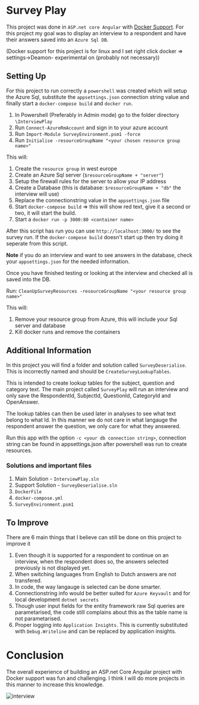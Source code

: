 # Survey Play
This project was done in `ASP.net core Angular` with [Docker Support](https://www.docker.com/). For this project my goal was to display an interview to a respondent and have their answers saved into an `Azure Sql DB`. 

(Docker support for this project is for linux and I set right click docker => settings->Deamon- experimental on (probably not necessary))

## Setting Up
For this project to run correctly a `powershell` was created which will setup the Azure Sql, substitute the `appsettings.json` connection string value and finally start a `docker-compose build` and `docker run`. 

1. In Powershell (Preferably in Admin mode) go to the folder directory `\InterviewPlay`
2. Run `Connect-AzureRmAccount` and sign in to your azure account
3. Run `Import-Module SurveyEnvironment.psm1 -force`
4. Run `Initialise -resourceGroupName "<your chosen resource group name>"`

This will:

1. Create the `resource group` in west europe
2. Create an Azure Sql server (`$resourceGroupName + "server"`)
3. Setup the firewall rules for the server to allow your IP address
4. Create a Database (this is database: `$resourceGroupName + "db"` the interview will use)
5. Replace the connectionstring value in the `appsettings.json` file
6. Start `docker-compose build` => this will show red text, give it a second or two, it will start the build.
7. Start a `docker run -p 3000:80 <container name>`

After this script has run you can use `http://localhost:3000/`  to see the survey run. If the `docker-compose build` doesn't start up then try doing it seperate from this script.

__Note__ if you do an interview and want to see answers in the database, check your `appsettings.json` for the needed information.

Once you have finished testing or looking at the interview and checked all is saved into the DB. 

Run:
`CleanUpSurveyResources -resourceGroupName "<your resource group name>"`

This will:

1. Remove your resource group from Azure, this will include your Sql server and database
2. Kill docker runs and remove the containers

## Additional Information
In this project you will find a folder and solution called `SurveyDeserialise`. This is incorrectly named and should be `CreateSurveyLookupTables`. 

This is intended to create lookup tables for the subject, question and category text. The main project called `SurveyPlay` will run an interview and only save the RespondentId, SubjectId, QuestionId, CategoryId and OpenAnswer. 

The lookup tables can then be used later in analyses to see what text belong to what Id. In this manner we do not care in what langauge the respondent answer the question, we only care for what they answered.

Run this app with the option `-c <your db connection string>`, connection string can be found in appsettings.json after powershell was run to create resources.

### Solutions and important files

1. Main Solution - `InterviewPlay.sln`
2. Support Solution - `SurveyDeserialise.sln`
3. `DockerFile`
4. `docker-compose.yml`
5. `SurveyEnvironment.psm1`

## To Improve
There are 6 main things that I believe can still be done on this project to improve it

1. Even though it is supported for a respondent to continue on an interview, when the respondent does so, the answers selected previously is not displayed yet.
2. When switching languages from English to Dutch answers are not transfered.
3. In code, the way langauge is selected can be done smarter.
4. Connectionstring info would be better suited for `Azure Keyvault` and for local development `dotnet secrets`
5. Though user input fields for the entity framework raw Sql queries are parametarised, the code still complains about this as the table name is not parametarised.
6. Proper logging into `Application Insights`. This is currently substituted with `Debug.Writeline` and can be replaced by application insights.


# Conclusion

The overall experience of building an ASP.net Core Angular project with Docker support was fun and challenging. I think I will do more projects in this manner to increase this knowledge.

![interview](https://user-images.githubusercontent.com/17876815/57584732-eb415580-74de-11e9-94d2-0cf5fe454a70.gif)








